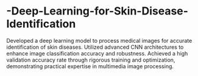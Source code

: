 # -Deep-Learning-for-Skin-Disease-Identification
Developed a deep learning model to process medical images for accurate identification of skin diseases. 
Utilized advanced CNN architectures to enhance image classification accuracy and robustness.
Achieved a high validation accuracy rate through rigorous training and optimization, demonstrating practical expertise in multimedia image processing.
